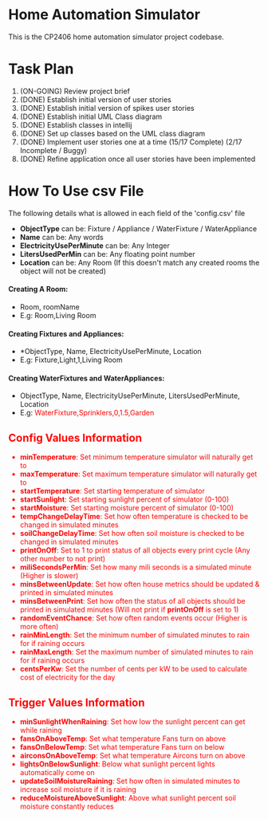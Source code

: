 # Home Automation Simulator
This is the CP2406 home automation simulator project codebase.
# Task Plan
1. (ON-GOING) Review project brief 
2. (DONE) Establish initial version of user stories 
3. (DONE) Establish initial version of spikes user stories 
4. (DONE) Establish initial UML Class diagram
5. (DONE) Establish classes in intellij
6. (DONE) Set up classes based on the UML class diagram
7. (DONE) Implement user stories one at a time (15/17 Complete) (2/17 Incomplete / Buggy)
8. (DONE) Refine application once all user stories have been implemented


# How To Use csv File
The following details what is allowed in each field of  the 'config.csv' file
- **ObjectType** can be: Fixture / Appliance / WaterFixture / WaterAppliance
- **Name** can be: Any words
- **ElectricityUsePerMinute** can be: Any Integer
- **LitersUsedPerMin** can be: Any floating point number
- **Location** can be: Any Room (If this doesn't match any created rooms the object will not be created)
#### Creating A Room:
- Room, roomName
- E.g: Room,Living Room
#### Creating Fixtures and Appliances:
- *ObjectType, Name, ElectricityUsePerMinute, Location
- E.g: Fixture,Light,1,Living Room
#### Creating WaterFixtures and WaterAppliances:
- ObjectType, Name, ElectricityUsePerMinute, LitersUsedPerMinute, Location
- E.g: <font color="red">WaterFixture,Sprinklers,0,1.5,Garden
## Config Values Information 
- **minTemperature**: Set minimum temperature simulator will naturally get to
- **maxTemperature**: Set maximum temperature simulator will naturally get to
- **startTemperature**: Set starting temperature of simulator
- **startSunlight**: Set starting sunlight percent of simulator (0-100)
- **startMoisture**: Set starting moisture percent of simulator (0-100)
- **tempChangeDelayTime**: Set how often temperature is checked to be changed in simulated minutes 
- **soilChangeDelayTime**: Set how often soil moisture is checked to be changed in simulated minutes 
- **printOnOff**: Set to 1 to print status of all objects every print cycle (Any other number to not print) 
- **miliSecondsPerMin**: Set how many mili seconds is a simulated minute (Higher is slower)
- **minsBetweenUpdate**: Set how often house metrics should be updated & printed in simulated minutes 
- **minsBetweenPrint**: Set how often the status of all objects should be printed in simulated minutes (Will not print if **printOnOff** is set to 1)
- **randomEventChance**: Set how often random events occur (Higher is more often)
- **rainMinLength**: Set the minimum number of simulated minutes to rain for if raining occurs
- **rainMaxLength**: Set the maximum number of simulated minutes to rain for if raining occurs
- **centsPerKw**: Set the number of cents per kW to be used to calculate cost of electricity for the day
## Trigger Values Information
- **minSunlightWhenRaining**: Set how low the sunlight percent can get while raining
- **fansOnAboveTemp**: Set what temperature Fans turn on above
- **fansOnBelowTemp**: Set what temperature Fans turn on below
- **airconsOnAboveTemp**: Set what temperature Aircons turn on above
- **lightsOnBelowSunlight**: Below what sunlight percent lights automatically come on
- **updateSoilMoistureRaining**: Set how often in simulated minutes to increase soil moisture if it is raining
- **reduceMoistureAboveSunlight**: Above what sunlight percent soil moisture constantly reduces